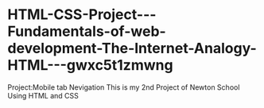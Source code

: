 # HTML-CSS-Project---Fundamentals-of-web-development-The-Internet-Analogy-HTML---gwxc5t1zmwng
Project:Mobile tab Nevigation This is my 2nd Project of Newton School Using HTML and CSS

